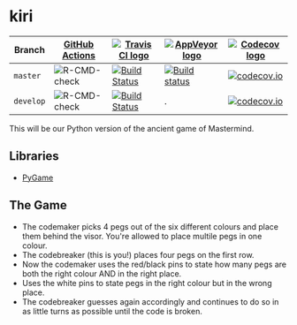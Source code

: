 # kiri

Branch   |[GitHub Actions](https://github.com/richelbilderbeek/kiri/actions)                                     |[![Travis CI logo](man/figures/TravisCI.png)](https://travis-ci.org)                                                |[![AppVeyor logo](man/figures/AppVeyor.png)](https://www.appveyor.com)                                                                                                                   |[![Codecov logo](man/figures/Codecov.png)](https://www.codecov.io)
---------|-------------------------------------------------------------------------------------------------------|--------------------------------------------------------------------------------------------------------------------|-----------------------------------------------------------------------------------------------------------------------------------------------------------------------------------------|--------------------------------------------------------------------------------------------------------------------------------------------------
`master` |![R-CMD-check](https://github.com/richelbilderbeek/kiri/workflows/R-CMD-check/badge.svg?branch=master) |[![Build Status](https://travis-ci.org/richelbilderbeek/kiri.svg?branch=master)](https://travis-ci.org/richelbilderbeek/kiri) |[![Build status](https://ci.appveyor.com/api/projects/status/jv76errjocm5d5yq/branch/master?svg=true)](https://ci.appveyor.com/project/richelbilderbeek/babette-on-windows/branch/master)|[![codecov.io](https://codecov.io/github/richelbilderbeek/kiri/coverage.svg?branch=master)](https://codecov.io/github/richelbilderbeek/kiri/branch/master)
`develop`|![R-CMD-check](https://github.com/richelbilderbeek/kiri/workflows/R-CMD-check/badge.svg?branch=develop)|[![Build Status](https://travis-ci.org/richelbilderbeek/kiri.svg?branch=develop)](https://travis-ci.org/richelbilderbeek/kiri)| .                                                                                                                                                                                       |[![codecov.io](https://codecov.io/github/richelbilderbeek/kiri/coverage.svg?branch=develop)](https://codecov.io/github/richelbilderbeek/kiri/branch/develop)

This will be our Python version of the ancient game of Mastermind.

## Libraries

 * [PyGame](https://www.pygame.org/wiki/GettingStarted)

## The Game
* The codemaker picks 4 pegs out of the six different colours and place them behind the visor. You're allowed to place multile pegs in one colour.
* The codebreaker (this is you!) places four pegs on the first row.
* Now the codemaker uses the red/black pins to state how many pegs are both the right colour AND in the right place.
* Uses the white pins to state pegs in the right colour but in the wrong place.
* The codebreaker guesses again accordingly and continues to do so in as little turns as possible until the code is broken.

